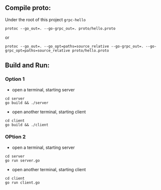## Compile proto:
Under the root of this project `grpc-hello`
```shell
protoc --go_out=. --go-grpc_out=. proto/hello.proto
```
or
```shell
protoc --go_out=. --go_opt=paths=source_relative --go-grpc_out=. --go-grpc_opt=paths=source_relative proto/hello.proto
```

## Build and Run:

### Option 1
+ open a terminal, starting server
```shell
cd server
go build && ./server
```
+ open another terminal, starting client
```shell
cd client
go build && ./client
```

### OPtion 2
+ open a terminal, starting server
```shell
cd server
go run server.go
```
+ open another terminal, starting client
```shell
cd client
go run client.go
```